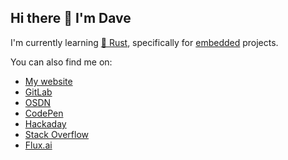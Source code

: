 ## Hi there 👋 I'm Dave

I'm currently learning [🦀 Rust](https://www.rust-lang.org/), specifically for [embedded](https://embassy.dev/) projects.

You can also find me on:
- [My website](https://whitelynx.github.io/)
- [GitLab](https://gitlab.com/whitelynx/)
- [OSDN](https://osdn.net/users/whitelynx/)
- [CodePen](https://codepen.io/whitelynx/)
- [Hackaday](https://hackaday.io/whitelynx)
- [Stack Overflow](https://stackoverflow.com/users/677694/codermonkeyfuel)
- [Flux.ai](https://www.flux.ai/whitelynx)
<!--
**whitelynx/whitelynx** is a ✨ _special_ ✨ repository because its `README.md` (this file) appears on your GitHub profile.

Here are some ideas to get you started:

- 🔭 I’m currently working on ...
- 🌱 I’m currently learning ...
- 👯 I’m looking to collaborate on ...
- 🤔 I’m looking for help with ...
- 💬 Ask me about ...
- 📫 How to reach me: ...
- 😄 Pronouns: ...
- ⚡ Fun fact: ...
-->
